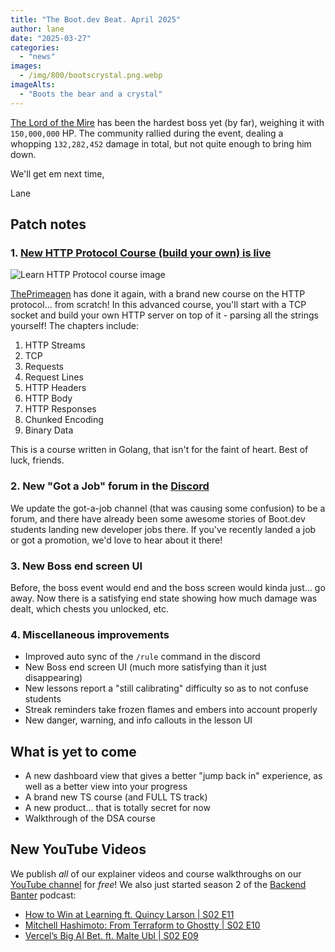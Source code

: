 ```yaml
---
title: "The Boot.dev Beat. April 2025"
author: lane
date: "2025-03-27"
categories:
  - "news"
images:
  - /img/800/bootscrystal.png.webp
imageAlts:
  - "Boots the bear and a crystal"
---
```


[The Lord of the Mire](https://www.boot.dev/lore/the-lord-of-the-mire) has been the hardest boss yet (by far), weighing it with `150,000,000` HP. The community rallied during the event, dealing a whopping `132,282,452` damage in total, but not quite enough to bring him down.

We'll get em next time,

Lane

## Patch notes

### 1. [New HTTP Protocol Course (build your own) is live](https://www.boot.dev/courses/learn-http-protocol-golang)

![Learn HTTP Protocol course image](/img/800/jscourse.jpeg.webp)

[ThePrimeagen](https://www.boot.dev/teachers/the-primeagen) has done it again, with a brand new course on the HTTP protocol... from scratch! In this advanced course, you'll start with a TCP socket and build your own HTTP server on top of it - parsing all the strings yourself! The chapters include:

1. HTTP Streams
2. TCP
3. Requests
4. Request Lines
5. HTTP Headers
6. HTTP Body
7. HTTP Responses
8. Chunked Encoding
9. Binary Data

This is a course written in Golang, that isn't for the faint of heart. Best of luck, friends.

### 2. New "Got a Job" forum in the [Discord](https://www.boot.dev/community)

We update the got-a-job channel (that was causing some confusion) to be a forum, and there have already been some awesome stories of Boot.dev students landing new developer jobs there. If you've recently landed a job or got a promotion, we'd love to hear about it there!

### 3. New Boss end screen UI

Before, the boss event would end and the boss screen would kinda just... go away. Now there is a satisfying end state showing how much damage was dealt, which chests you unlocked, etc.

### 4. Miscellaneous improvements

- Improved auto sync of the `/rule` command in the discord
- New Boss end screen UI (much more satisfying than it just disappearing)
- New lessons report a "still calibrating" difficulty so as to not confuse students
- Streak reminders take frozen flames and embers into account properly
- New danger, warning, and info callouts in the lesson UI

## What is yet to come

- A new dashboard view that gives a better "jump back in" experience, as well as a better view into your progress
- A brand new TS course (and FULL TS track)
- A new product... that is totally secret for now
- Walkthrough of the DSA course

## New YouTube Videos

We publish _all_ of our explainer videos and course walkthroughs on our [YouTube channel](https://www.youtube.com/@bootdotdev?sub_confirmation=1) for _free_! We also just started season 2 of the [Backend Banter](https://www.backendbanter.fm) podcast:

- [How to Win at Learning ft. Quincy Larson | S02 E11](https://www.youtube.com/watch?v=cqxjAJ9Fzeg)
- [Mitchell Hashimoto: From Terraform to Ghostty | S02 E10](https://www.youtube.com/watch?v=586_BAMMOQ8)
- [Vercel’s Big AI Bet. ft. Malte Ubl | S02 E09](https://www.youtube.com/watch?v=jNqpav8TqAk)
